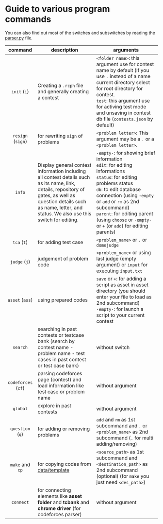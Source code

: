 # Guide to various program commands

You can also find out most of the switches and subswitches by reading the [parser.py](../rcph/core/parser.py) file.

| command | description | arguments |
|:---:|---|---|
| `init` (`i`) | Creating a `.rcph` file and generally creating a contest | `<folder name>`: this argument use for contest name by default (if you use `.` instead of a name current directory select for root directory for contest.<br>`test`: this argument use for activing test mode and unsaving in contest db file (`contests.json` by default)
| `resign` (`sign`) | for rewriting `sign` of problems | `<problem letter>`: This argument may be a ‍`.` or a `<problem letter>`. |
| `info` | Display general contest information including all contest details such as its name, link, details, repository of gates, as well as question details such as name, letter, and status. We also use this switch for editing. | `-empty-`: for showing brief information<br>`edit`: for editing informations<br>`status`: for editing problems status<br>`db`: to edit database connection (using `-empty` or `add` or `rm` as 2nd subcommand)<br>`parent`: for editing parent (using `choose` or `-empty-` or `+` (or `add`) for editing parents) |
| `tca` (`t`) | for adding test case | `<problem_name>` or `.` or `domejudge` |
| `judge` (`j`) | judgement of problem code | `<problem_name>` or using last judge (empty argument) or `input` for executing `input.txt` |
| `asset` (`ass`) | using prepared codes | `save` or `+`: for adding a script as asset in asset directory (you should enter your file to load as 2nd subcommand)<br>`-empty-`: for launch a script to your current contest |
| `search` | searching in past contests or testcase bank (search by contest name - problem name - test cases in past contest or test case bank) | without switch |
| `codeforces` (`cf`) | parsing codeforces page (contest) and load information like test case or problem name | without argument |
| `global` | explore in past contests | without argument |
| `question` (`q`) | for adding or removing problems | `add` and `rm` as 1st subcommand and `.` or `<problem_name>` as 2nd subcommand (`.` for multi adding/removing) |
| `make` and `cp` | for copying codes from [data/template](../data/template/) | `<source_path>` as 1st subcommand and `<destination_path>` as 2nd subcommand (optional) (for `make` you just need `<des_path>`) |
| `connect` | for connecting elements like **asset folder** and **tcbank** and **chrome driver** (for codeforces parser) | without argument |